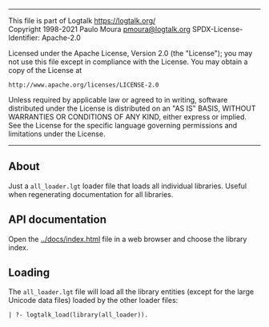 ________________________________________________________________________

This file is part of Logtalk <https://logtalk.org/>  
Copyright 1998-2021 Paulo Moura <pmoura@logtalk.org>
SPDX-License-Identifier: Apache-2.0

Licensed under the Apache License, Version 2.0 (the "License");
you may not use this file except in compliance with the License.
You may obtain a copy of the License at

    http://www.apache.org/licenses/LICENSE-2.0

Unless required by applicable law or agreed to in writing, software
distributed under the License is distributed on an "AS IS" BASIS,
WITHOUT WARRANTIES OR CONDITIONS OF ANY KIND, either express or implied.
See the License for the specific language governing permissions and
limitations under the License.
________________________________________________________________________


About
-----

Just a `all_loader.lgt` loader file that loads all individual libraries.
Useful when regenerating documentation for all libraries.


API documentation
-----------------

Open the [../docs/index.html](../docs/index.html) file in a web browser
and choose the library index.


Loading
-------

The `all_loader.lgt` file will load all the library entities (except for
the large Unicode data files) loaded by the other loader files:

	| ?- logtalk_load(library(all_loader)).
